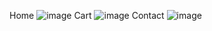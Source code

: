 Home
![image](https://user-images.githubusercontent.com/96046778/173306665-28535a5c-30cd-43a8-b0ee-6888502e354f.png)
Cart 
![image](https://user-images.githubusercontent.com/96046778/173220075-ed0f2a1b-68d9-44bc-b02a-ff2d0e29dc03.png)
Contact
![image](https://user-images.githubusercontent.com/96046778/173220100-87398584-5fd6-4fcc-abd9-af9f948e7ebc.png)

